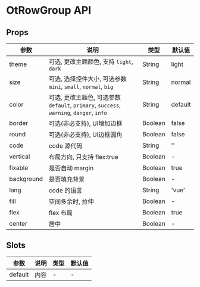 # OtRowGroup API

## Props

| 参数 | 说明 | 类型 | 默认值 |
| --- | --- | --- | --- |
| theme | 可选, 更改主题颜色, 支持 `light`, `dark` | String | light |
| size | 可选, 选择控件大小, 可选参数 `mini`, `small`, `normal`, `big` | String | normal |
| color | 可选, 更改主题色, 可选参数 `default`, `primary`, `success`, `warning`, `danger`, `info` | String | default |
| border | 可选(非必支持), UI增加边框 | Boolean | false |
| round | 可选(非必支持), UI边框圆角 | Boolean | false |
| code | code 源代码 | String | '' |
| vertical | 布局方向, 只支持 flex:true | Boolean | - |
| fixable | 是否自动 margin | Boolean | true |
| background | 是否填充背景 | Boolean | - |
| lang | code 的语言 | String | 'vue' |
| fill | 空间多余时, 拉伸 | Boolean | - |
| flex | flex 布局 | Boolean | true |
| center | 居中 | Boolean | - |

## Slots

| 参数 | 说明 | 类型 | 默认值 |
| --- | --- | --- | --- |
| default | 内容 | - | - |

